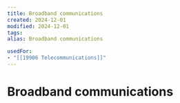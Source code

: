 ```yaml
---
title: Broadband communications
created: 2024-12-01
modified: 2024-12-01
tags: 
alias: Broadband communications

usedFor:
- "[[19906 Telecommunications]]"
---
```

# Broadband communications
